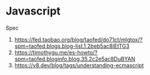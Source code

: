 # Javascript

Spec

1. https://fed.taobao.org/blog/taofed/do71ct/mlgtox/?spm=taofed.blogs.blog-list.1.2beb5ac8IEtTG3
1. https://timothygu.me/es-howto/?spm=taofed.bloginfo.blog.35.2c2e5ac8DuBYAN
1. https://v8.dev/blog/tags/understanding-ecmascript
